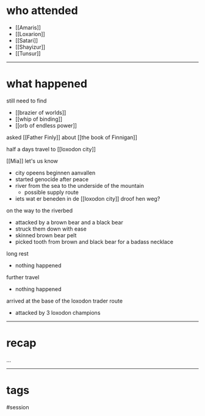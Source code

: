 # who attended

- [[Amaris]]
- [[Loxarion]]
- [[Satari]]
- [[Shayizur]]
- [[Tunsur]]

---
# what happened

still need to find
- [[brazier of worlds]]
- [[whip of binding]]
- [[orb of endless power]]

asked [[Father Finly]] about [[the book of Finnigan]]

half a days travel to [[loxodon city]]

[[Mia]] let's us know
- city opeens beginnen aanvallen
- started genocide after peace
- river from the sea to the underside of the mountain
	- possible supply route
- iets wat er beneden in de [[loxodon city]] droof hen weg?

on the way to the riverbed
- attacked by a brown bear and a black bear
- struck them down with ease
- skinned brown bear pelt
- picked tooth from brown and black bear for a badass necklace

long rest
- nothing happened

further travel
- nothing happened

arrived at the base of the loxodon trader route
- attacked by 3 loxodon champions


---
# recap

...

---
# tags

#session